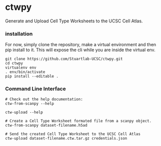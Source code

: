 # ctwpy
Generate and Upload Cell Type Worksheets to the UCSC Cell Atlas.

### installation

For now, simply clone the repository, make a virtual environment and then pip install to it. This will expose the cli while you are inside the virtual env.

```
git clone https://github.com/Stuartlab-UCSC/ctwpy.git
cd ctwpy
virtualenv env
. env/bin/activate
pip install --editable .
```

### Command Line Interface
```
# Check out the help documentation:
ctw-from-scanpy --help

ctw-upload --help

# Create a Cell Type Worksheet formated file from a scanpy object.
ctw-from-scanpy dataset-filename.h5ad 

# Send the created Cell Type Worksheet to the UCSC Cell Atlas
ctw-upload dataset-filename.ctw.tar.gz credentials.json
```
